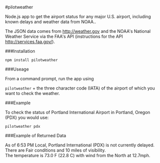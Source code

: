 #pilotweather

Node.js app to get the airport status for any major U.S. airport, including known delays and 
weather data from NOAA..

The JSON data comes from http://weather.gov and the NOAA's National Weather Service via the FAA's 
API (instructions for the API http://services.faa.gov/).

###Installation

`npm install pilotweather`

###Useage

From a command prompt, run the app using

`pilotweather` + the three character code (IATA) of the airport of which you want to check the weather.

###Example

To check the status of Portland International Airport in Portland, Oregon (PDX) you would use:

`pilotweather pdx`


###Example of Returned Data

As of 6:53 PM Local, Portland International (PDX) is not currently delayed.  
There are Fair conditions and 10 miles of visibility.  
The temperature is 73.0 F (22.8 C) with wind from the North at 12.7mph.
